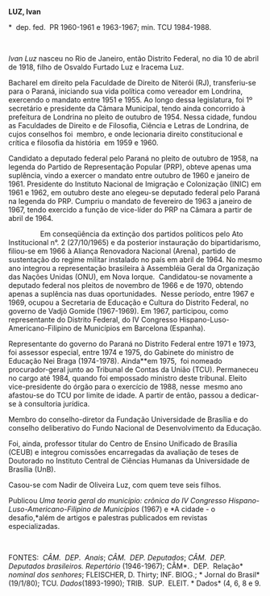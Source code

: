 **LUZ, Ivan**

\*  dep. fed.  PR 1960-1961 e 1963-1967; min. TCU 1984-1988.

 

*Ivan Luz* nasceu no Rio de Janeiro, então Distrito Federal, no dia 10
de abril de 1918, filho de Osvaldo Furtado Luz e Iracema Luz.

Bacharel em direito pela Faculdade de Direito de Niterói (RJ),
transferiu-se para o Paraná, iniciando sua vida política como vereador
em Londrina, exercendo o mandato entre 1951 e 1955. Ao longo dessa
legislatura, foi 1º secretário e presidente da Câmara Municipal, tendo
ainda concorrido à prefeitura de Londrina no pleito de outubro de 1954.
Nessa cidade, fundou as Faculdades de Direito e de Filosofia, Ciência e
Letras de Londrina, de cujos conselhos foi  membro, e onde lecionaria
direito constitucional e crítica e filosofia da história  em 1959 e
1960.

Candidato a deputado federal pelo Paraná no pleito de ou­tubro de 1958,
na legenda do Partido de Re­presentação Popular (PRP), obteve apenas uma
suplência, vindo a exercer o mandato entre outubro de 1960 e janeiro de
1961. Presidente do Instituto Nacional de Imigração e Colonização (INIC)
em 1961 e 1962, em outubro deste ano elegeu-se deputado federal pelo
Paraná na legenda do PRP. Cumpriu o mandato de fevereiro de 1963 a
janeiro de 1967, tendo exercido a função de vice-líder do PRP na Câmara
a partir de abril de 1964.

                Em conseqüência da extinção dos par­tidos políticos pelo
Ato Institucional n°. 2 (27/10/1965) e da posterior instauração do
bipartidarismo, filiou-se em 1966 à Aliança Renovadora Nacional (Arena),
partido de sustentação do regime militar instalado no país em abril de
1964. No mesmo ano integrou a representação brasileira à Assembléia
Geral da Organização das Nações Unidas (ONU), em Nova Iorque. 
Candidatou-se novamente a deputado federal nos pleitos de novembro de
1966 e de 1970, obtendo apenas a suplência nas duas oportunidades. 
Nesse período, entre 1967 e 1969, ocupou a Secretaria de Educação e
Cultura do Distrito Federal, no governo de Vadjô Gomide (1967-1969). Em
1967, participou, como representante do Distrito Federal, do IV
Congresso Hispano-Luso-Americano-Filipino de Municípios em Barcelona
(Espanha).

Representante do governo do Paraná no Distrito Federal entre 1971 e
1973, foi assessor especial, entre 1974 e 1975, do Gabinete do ministro
de Educação Nei Braga (1974-1978). Ainda**em 1975,  foi nomeado
procurador-geral junto ao Tribunal de Contas da União (TCU). Permaneceu
no cargo até 1984, quando foi empossado ministro deste tribunal. Eleito
vice-presidente do órgão para o exercício de 1988, nesse  mesmo ano
afastou-se do TCU por limite de idade. A partir de então, passou a
dedicar-se à consultoria jurídica.

Membro do conselho-diretor da Fundação Universidade de Brasília e do
conselho deliberativo do Fundo Nacional de Desenvolvimento da Educação.

Foi, ainda, professor titular do Centro de Ensino Unificado de Brasília
(CEUB) e integrou comissões encarregadas da avaliação de teses de
Doutorado no Instituto Central de Ciências Humanas da Universidade de
Brasília (UnB).

Casou-se com Nadir de Oliveira Luz, com quem teve seis filhos.

Publicou *Uma teoria geral do município: crônica do IV Congresso*
*Hispano-Luso-Americano-Filipino de Municípios* (1967) e *A cidade - o
desafio,*além de artigos e palestras publicados em revistas
especializadas. 

 

FONTES:  *CÂM.  DEP*.  *Anais*; *CÂM.  DEP. Deputados*; *CÂM.  DEP.
Deputados brasileiros. Repertório* (1946-1967); CÂM*.  DEP.  Relação*
*nominal dos senhores*; FLEISCHER, D. Thirty; INF. BIOG.; * Jornal do
Brasil* (19/1/80); TCU. *Dados*(1893-1990); TRIB.  SUP.  ELEIT. * Dados*
(4, 6, 8 e 9.

 
